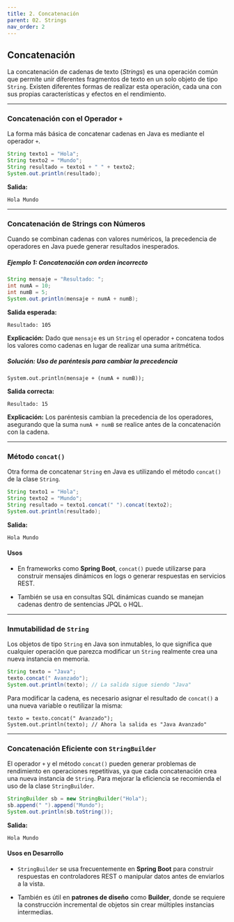 ```yaml
---
title: 2. Concatenación
parent: 02. Strings
nav_order: 2
---
```


## Concatenación

La concatenación de cadenas de texto (_Strings_) es una operación común que permite unir diferentes fragmentos de texto en un solo objeto de tipo `String`. Existen diferentes formas de realizar esta operación, cada una con sus propias características y efectos en el rendimiento.

---
### Concatenación con el Operador `+`
La forma más básica de concatenar cadenas en Java es mediante el operador `+`.

```java
String texto1 = "Hola";
String texto2 = "Mundo";
String resultado = texto1 + " " + texto2;
System.out.println(resultado);
```

**Salida:**

```
Hola Mundo
```

---
### Concatenación de Strings con Números
Cuando se combinan cadenas con valores numéricos, la precedencia de operadores en Java puede generar resultados inesperados.

##### Ejemplo 1: Concatenación con orden incorrecto

```java
String mensaje = "Resultado: ";
int numA = 10;
int numB = 5;
System.out.println(mensaje + numA + numB);
```

**Salida esperada:**

```
Resultado: 105
```

**Explicación:** Dado que `mensaje` es un `String` el operador `+` concatena todos los valores como cadenas en lugar de realizar una suma aritmética.

##### Solución: Uso de paréntesis para cambiar la precedencia

```
System.out.println(mensaje + (numA + numB));
```

**Salida correcta:**

```
Resultado: 15
```

**Explicación:** Los paréntesis cambian la precedencia de los operadores, asegurando que la suma `numA + numB` se realice antes de la concatenación con la cadena.

---
### Método `concat()`
Otra forma de concatenar `String` en Java es utilizando el método `concat()` de la clase `String`.

```java
String texto1 = "Hola";
String texto2 = "Mundo";
String resultado = texto1.concat(" ").concat(texto2);
System.out.println(resultado);
```

**Salida:**

```
Hola Mundo
```

#### Usos

- En frameworks como **Spring Boot**, `concat()` puede utilizarse para construir mensajes dinámicos en logs o generar respuestas en servicios REST.

- También se usa en consultas SQL dinámicas cuando se manejan cadenas dentro de sentencias JPQL o HQL.

---
### Inmutabilidad de `String`
Los objetos de tipo `String` en Java son inmutables, lo que significa que cualquier operación que parezca modificar un `String` realmente crea una nueva instancia en memoria.

```java
String texto = "Java";
texto.concat(" Avanzado");
System.out.println(texto); // La salida sigue siendo "Java"
```

Para modificar la cadena, es necesario asignar el resultado de `concat()` a una nueva variable o reutilizar la misma:

```
texto = texto.concat(" Avanzado");
System.out.println(texto); // Ahora la salida es "Java Avanzado"
```

---
### Concatenación Eficiente con `StringBuilder`

El operador `+` y el método `concat()` pueden generar problemas de rendimiento en operaciones repetitivas, ya que cada concatenación crea una nueva instancia de `String`. Para mejorar la eficiencia se recomienda el uso de la clase `StringBuilder`.

```java
StringBuilder sb = new StringBuilder("Hola");
sb.append(" ").append("Mundo");
System.out.println(sb.toString());
```

**Salida:**

```
Hola Mundo
```

#### Usos en Desarrollo

- `StringBuilder` se usa frecuentemente en **Spring Boot** para construir respuestas en controladores REST o manipular datos antes de enviarlos a la vista.

- También es útil en **patrones de diseño** como **Builder**, donde se requiere la construcción incremental de objetos sin crear múltiples instancias intermedias.
